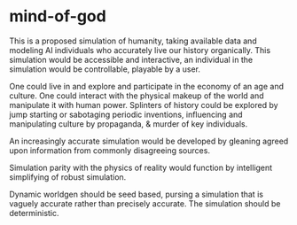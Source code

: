 # mind-of-god
This is a proposed simulation of humanity, taking available data and modeling AI individuals who accurately live our history organically. This simulation would be accessible and interactive, an individual in the simulation would be controllable, playable by a user.

One could live in and explore and participate in the economy of an age and culture. One could interact with the physical makeup of the world and manipulate it with human power. Splinters of history could be explored by jump starting or sabotaging periodic inventions, influencing and manipulating culture by propaganda, & murder of key individuals.

An increasingly accurate simulation would be developed by gleaning agreed upon information from commonly disagreeing sources. 

Simulation parity with the physics of reality would function by intelligent simplifying of robust simulation. 

Dynamic worldgen should be seed based, pursing a simulation that is vaguely accurate rather than precisely accurate.  The simulation should be deterministic.
